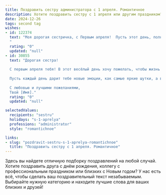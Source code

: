 ```yaml
---
title: Поздравить сестру администратора с 1 апреля. Романтичное
description: Хотите поздравить сестру с 1 апреля или другим праздником? Наш ИИ создаст незабываемое поздравление, а вы обязательно выделитесь среди других.  
date: 2024-12-26
tags: second tag
wishes:
- id: 122374
  text: "Моя дорогая сестричка, с Первым апреля!  Пусть этот день, полный неожиданных сюрпризов и лёгкой, игривой магии, будет таким же светлым и радостным, как и ты сама.  Ты – наш семейный ангел,  администратор нашего счастья,  и я бесконечно ценю твою заботу и любовь.  Пусть твоя жизнь будет наполнена не только профессиональными успехами, но и такими же яркими, романтичными моментами,  как рассвет над морем или звёздное небо.  С праздником!
  "
  rating: "0"
  updated: "null"
- id: 30855
  text: "Дорогая сестра!
  
  С первым апреля тебя! В этот весёлый день хочу пожелать, чтобы жизнь приносила тебе только радость и счастье, а задачи на работе, словно забавные шутки, решались легко и с улыбкой. Ты — настоящий мастер администрирования, и с твоей энергией любая организация становится более гармоничной.
  
  Пусть каждый день дарит тебе новые эмоции, как самые яркие шутки, а ваша команда пусть вдохновляется твоей теплотой и магнетизмом. Желаю, чтобы в сердце твоем всегда царило весеннее настроение, а жизнь складывалась из приятных сюрпризов и романтических мгновений.
  
  С любовью и лучшими пожеланиями,
  Твой [Имя]."
  rating: "0"
  updated: "null"

selectedValues:
  recipients: "sestru"
  holidays: "s-1-aprelya"
  professions: "administrator"
  style: "romantichnoe"

links:
- slug: "pozdravit-sestru-s-1-aprelya-romantichnoe"
  title: "Поздравить сестру с 1 апреля. Романтичное"
---
```


Здесь вы найдете отличную подборку поздравлений на любой случай.
Хотите поздравить друга с днём рождения, коллегу с профессиональным праздником или близких с Новым годом? У нас есть всё, чтобы сделать ваш поздравительный текст незабываемым. Выбирайте нужную категорию и находите лучшие слова для ваших близких и друзей!

